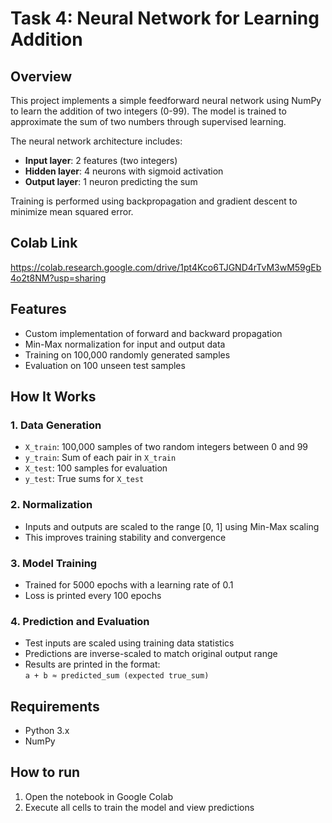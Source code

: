 # Task 4: Neural Network for Learning Addition

## Overview
This project implements a simple feedforward neural network using NumPy to learn the addition of two integers (0-99). The model is trained to approximate the sum of two numbers through supervised learning.

The neural network architecture includes:
- **Input layer**: 2 features (two integers)
- **Hidden layer**: 4 neurons with sigmoid activation
- **Output layer**: 1 neuron predicting the sum

Training is performed using backpropagation and gradient descent to minimize mean squared error.

## Colab Link
https://colab.research.google.com/drive/1pt4Kco6TJGND4rTvM3wM59gEb4o2t8NM?usp=sharing

## Features

- Custom implementation of forward and backward propagation
- Min-Max normalization for input and output data
- Training on 100,000 randomly generated samples
- Evaluation on 100 unseen test samples

## How It Works

### 1. Data Generation
- `X_train`: 100,000 samples of two random integers between 0 and 99
- `y_train`: Sum of each pair in `X_train`
- `X_test`: 100 samples for evaluation
- `y_test`: True sums for `X_test`

### 2. Normalization
- Inputs and outputs are scaled to the range [0, 1] using Min-Max scaling
- This improves training stability and convergence

### 3. Model Training
- Trained for 5000 epochs with a learning rate of 0.1
- Loss is printed every 100 epochs

### 4. Prediction and Evaluation
- Test inputs are scaled using training data statistics
- Predictions are inverse-scaled to match original output range
- Results are printed in the format:  
  `a + b ≈ predicted_sum (expected true_sum)`


## Requirements

- Python 3.x
- NumPy

## How to run
1. Open the notebook in Google Colab
2. Execute all cells to train the model and view predictions
